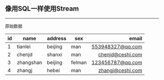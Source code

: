 ## 像用SQL一样使用Stream

-----

原始数据

|id|name|address|sex|email|
|:---|---|---|---|---:|
|1|tianlei|beijing|man|553948327@qq.com|
|2|chenjd| shanxi|man|chenjd@ceshi.com|
|3|zhangshan|beijing|felman| 123456787@qq.com|
|4|zhangj| hebei| man| zhangj@ceshi.com|


